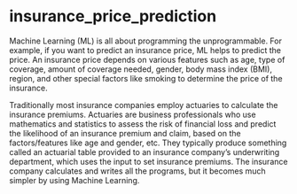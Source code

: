 # insurance_price_prediction
Machine Learning (ML) is all about programming the unprogrammable. For example, if you want to predict an insurance price, ML helps to predict the price. An insurance price depends on various features such as age, type of coverage, amount of coverage needed, gender, body mass index (BMI), region, and other special factors like smoking to determine the price of the insurance.

Traditionally most insurance companies employ actuaries to calculate the insurance premiums. Actuaries are business professionals who use mathematics and statistics to assess the risk of financial loss and predict the likelihood of an insurance premium and claim, based on the factors/features like age and gender, etc. They typically produce something called an actuarial table provided to an insurance company’s underwriting department, which uses the input to set insurance premiums. The insurance company calculates and writes all the programs, but it becomes much simpler by using Machine Learning.
